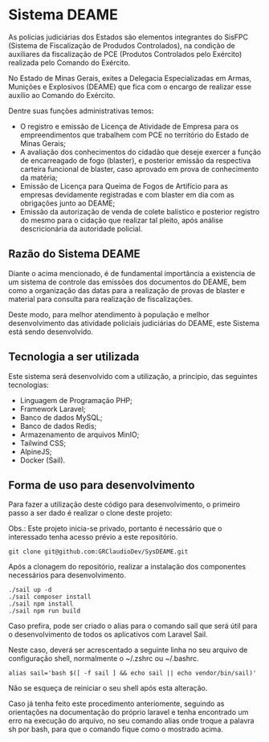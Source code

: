 # Sistema DEAME

As polícias judiciárias dos Estados são elementos integrantes do SisFPC (Sistema de Fiscalização de Produdos Controlados), na condição de auxiliares da fiscalização de PCE (Produtos Controlados pelo Exército) realizada pelo Comando do Exército.

No Estado de Minas Gerais, exites a Delegacia Especializadas em Armas, Munições e Explosivos (DEAME) que fica com o encargo de realizar esse auxílio ao Comando do Exército.

Dentre suas funções administrativas temos:

* O registro e emissão de Licença de Atividade de Empresa para os empreendimentos que trabalhem com PCE no território do Estado de Minas Gerais;
* A avaliação dos conhecimentos do cidadão que deseje exercer a função de encarreagado de fogo (blaster), e posterior emissão da respectiva carteira funcional de blaster, caso aprovado em prova de conhecimento da matéria;
* Emissão de Licença para Queima de Fogos de Artifício para as empresas devidamente registradas e com blaster em dia com as obrigações junto ao DEAME;
* Emissão da autorização de venda de colete balístico e posterior registro do mesmo para o cidação que realizar tal pleito, após análise descricionária da autoridade policial.

## Razão do Sistema DEAME

Diante o acima mencionado, é de fundamental importância a existencia de um sistema de controle das emissões dos documentos do DEAME, bem como a organização das datas para a realização de provas de blaster e material para consulta para realização de fiscalizações.

Deste modo, para melhor atendimento à população e melhor desenvolvimento das atividade policiais judiciárias do DEAME, este Sistema está sendo desenvolvido.

## Tecnologia a ser utilizada

Este sistema será desenvolvido com a utilização, a princípio, das seguintes tecnologias:

* Linguagem de Programação PHP;
* Framework Laravel;
* Banco de dados MySQL;
* Banco de dados Redis;
* Armazenamento de arquivos MinIO;
* Tailwind CSS;
* AlpineJS;
* Docker (Sail).

## Forma de uso para desenvolvimento

Para fazer a utilização deste código para desenvolvimento, o primeiro passo a ser dado é realizar o clone deste projeto:

Obs.: Este projeto inicia-se privado, portanto é necessário que o interessado tenha acesso prévio a este repositório.

```
git clone git@github.com:GRClaudioDev/SysDEAME.git
```

Após a clonagem do repositório, realizar a instalação dos componentes necessários para desenvolvimento.

```
./sail up -d
./sail composer install
./sail npm install
./sail npm run build
```

Caso prefira, pode ser criado o alias para o comando sail que será útil para o desenvolvimento de todos os aplicativos com Laravel Sail.

Neste caso, deverá ser acrescentado a seguinte linha no seu arquivo de configuração shell, normalmente o ~/.zshrc ou ~/.bashrc.


```
alias sail='bash $([ -f sail ] && echo sail || echo vendor/bin/sail)'
```

Não se esqueça de reiniciar o seu shell após esta alteração.

Caso já tenha feito este procedimento anteriomente, seguindo as orientações na documentação do próprio laravel e tenha encontrado um erro na execução do arquivo, no seu comando alias onde troque a palavra sh por bash, para que o comando fique como o mostrado acima.